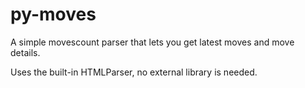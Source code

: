 py-moves
==========

A simple movescount parser that lets you get latest moves and move details.

Uses the built-in HTMLParser, no external library is needed.
